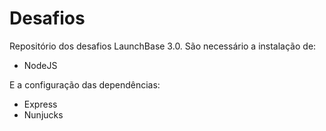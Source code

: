 # Desafios

Repositório dos desafios LaunchBase 3.0. 
São necessário a instalação de:
* NodeJS

E a configuração das dependências:

* Express
* Nunjucks